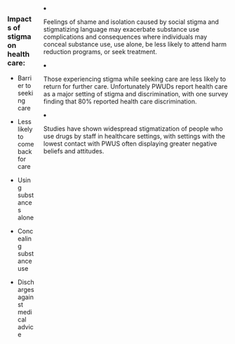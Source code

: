 <!-- Section Level Feedback -->
<div class="columns">
  <div class="column is-6">

### Impacts of stigma on health care:
- Barrier to seeking care
- Less likely to come back for care
- Using substances alone
- Concealing substance use
- Discharges against medical advice

  </div>
  <div class="column is-5">

- Feelings of shame and isolation caused by social stigma and stigmatizing language may exacerbate substance use complications and consequences where individuals may conceal substance use, use alone, be less likely to attend harm reduction programs, or seek treatment.
- Those experiencing stigma while seeking care are less likely to return for further care. Unfortunately PWUDs report health care as a major setting of stigma and discrimination, with one survey finding that 80% reported health care discrimination. 
- Studies have shown widespread stigmatization of people who use drugs by staff in healthcare settings, with settings with the lowest contact with PWUS often displaying greater negative beliefs and attitudes.


  </div>
</div>